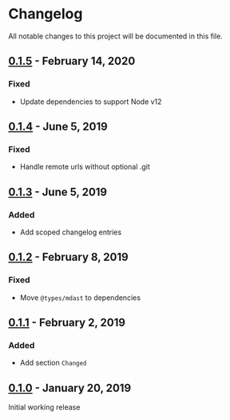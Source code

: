 # Changelog

All notable changes to this project will be documented in this file.

## [0.1.5](https://github.com/inyono/changelog/compare/0.1.4..0.1.5) - February 14, 2020

### Fixed

- Update dependencies to support Node v12

## [0.1.4](https://github.com/inyono/changelog/compare/0.1.3..0.1.4) - June 5, 2019

### Fixed

- Handle remote urls without optional .git

## [0.1.3](https://github.com/inyono/changelog/compare/0.1.2..0.1.3) - June 5, 2019

### Added

- Add scoped changelog entries

## [0.1.2](https://github.com/inyono/changelog/compare/0.1.1..0.1.2) - February 8, 2019

### Fixed

- Move `@types/mdast` to dependencies

## [0.1.1](https://github.com/inyono/changelog/compare/0.1.0..0.1.1) - February 2, 2019

### Added

- Add section `Changed`

## [0.1.0](https://github.com/inyono/changelog/compare/b5b9c087d461599e25080b9963a53c15fd72e9e6..0.1.0) - January 20, 2019

Initial working release
